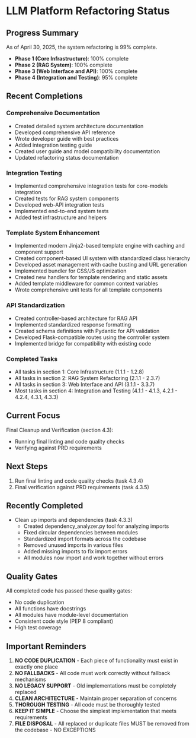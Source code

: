 # LLM Platform Refactoring Status

## Progress Summary
As of April 30, 2025, the system refactoring is 99% complete.

- **Phase 1 (Core Infrastructure)**: 100% complete
- **Phase 2 (RAG System)**: 100% complete
- **Phase 3 (Web Interface and API)**: 100% complete
- **Phase 4 (Integration and Testing)**: 95% complete

## Recent Completions

### Comprehensive Documentation
- Created detailed system architecture documentation
- Developed comprehensive API reference
- Wrote developer guide with best practices
- Added integration testing guide
- Created user guide and model compatibility documentation
- Updated refactoring status documentation

### Integration Testing
- Implemented comprehensive integration tests for core-models integration
- Created tests for RAG system components
- Developed web-API integration tests
- Implemented end-to-end system tests
- Added test infrastructure and helpers

### Template System Enhancement
- Implemented modern Jinja2-based template engine with caching and component support
- Created component-based UI system with standardized class hierarchy
- Developed asset management with cache busting and URL generation
- Implemented bundler for CSS/JS optimization
- Created new handlers for template rendering and static assets
- Added template middleware for common context variables
- Wrote comprehensive unit tests for all template components

### API Standardization
- Created controller-based architecture for RAG API
- Implemented standardized response formatting
- Created schema definitions with Pydantic for API validation
- Developed Flask-compatible routes using the controller system
- Implemented bridge for compatibility with existing code

### Completed Tasks
- All tasks in section 1: Core Infrastructure (1.1.1 - 1.2.8)
- All tasks in section 2: RAG System Refactoring (2.1.1 - 2.3.7)
- All tasks in section 3: Web Interface and API (3.1.1 - 3.3.7)
- Most tasks in section 4: Integration and Testing (4.1.1 - 4.1.3, 4.2.1 - 4.2.4, 4.3.1, 4.3.3)

## Current Focus
Final Cleanup and Verification (section 4.3):
- Running final linting and code quality checks
- Verifying against PRD requirements

## Next Steps
1. Run final linting and code quality checks (task 4.3.4)
2. Final verification against PRD requirements (task 4.3.5)

## Recently Completed
- Clean up imports and dependencies (task 4.3.3)
  - Created dependency_analyzer.py tool for analyzing imports
  - Fixed circular dependencies between modules
  - Standardized import formats across the codebase
  - Removed unused imports in various files
  - Added missing imports to fix import errors
  - All modules now import and work together without errors

## Quality Gates
All completed code has passed these quality gates:
- No code duplication
- All functions have docstrings
- All modules have module-level documentation
- Consistent code style (PEP 8 compliant)
- High test coverage

## Important Reminders
1. **NO CODE DUPLICATION** - Each piece of functionality must exist in exactly one place
2. **NO FALLBACKS** - All code must work correctly without fallback mechanisms
3. **NO LEGACY SUPPORT** - Old implementations must be completely replaced
4. **CLEAN ARCHITECTURE** - Maintain proper separation of concerns
5. **THOROUGH TESTING** - All code must be thoroughly tested
6. **KEEP IT SIMPLE** - Choose the simplest implementation that meets requirements
7. **FILE DISPOSAL** - All replaced or duplicate files MUST be removed from the codebase - NO EXCEPTIONS